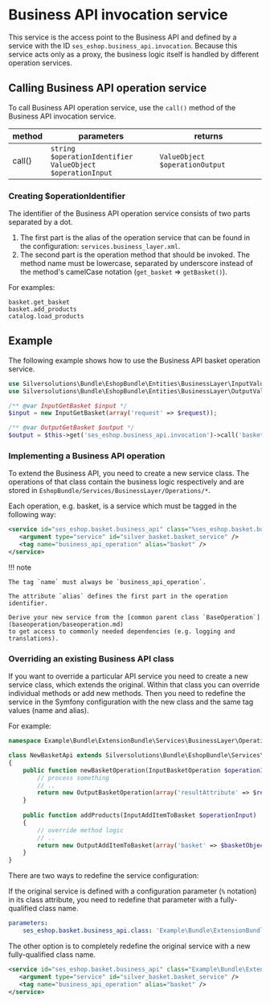 # Business API invocation service

This service is the access point to the Business API and defined by a service with the ID `ses_eshop.business_api.invocation`.
Because this service acts only as a proxy, the business logic itself is handled by different operation services.

## Calling Business API operation service

To call Business API operation service, use the `call()` method of the Business API invocation service.

|method|parameters|returns|
|--- |--- |--- |
|call()|`string $operationIdentifier`</br>`ValueObject $operationInput`|`ValueObject $operationOutput`|

### Creating $operationIdentifier

The identifier of the Business API operation service consists of two parts separated by a dot.

1. The first part is the alias of the operation service that can be found in the configuration: `services.business_layer.xml`.
1. The second part is the operation method that should be invoked.
The method name must be lowercase, separated by underscore instead of the method's camelCase notation (`get_basket` => `getBasket()`).

For examples:

``` 
basket.get_basket
basket.add_products
catalog.load_products
```

## Example

The following example shows how to use the Business API basket operation service.

``` php
use Silversolutions\Bundle\EshopBundle\Entities\BusinessLayer\InputValueObjects\GetBasket as InputGetBasket;
use Silversolutions\Bundle\EshopBundle\Entities\BusinessLayer\OutputValueObjects\GetBasket as OutputGetBasket;

/** @var InputGetBasket $input */
$input = new InputGetBasket(array('request' => $request));

/** @var OutputGetBasket $output */
$output = $this->get('ses_eshop.business_api.invocation')->call('basket.get_basket', $input);
```

### Implementing a Business API operation

To extend the Business API, you need to create a new service class.
The operations of that class contain the business logic respectively and are stored in `EshopBundle/Services/BusinessLayer/Operations/*`.

Each operation, e.g. basket, is a service which must be tagged in the following way:

``` xml
<service id="ses_eshop.basket.business_api" class="%ses_eshop.basket.business_api.class%" parent="ses_eshop.business_api.base">
   <argument type="service" id="silver_basket.basket_service" />
   <tag name="business_api_operation" alias="basket" />
</service>
```

!!! note

    The tag `name` must always be `business_api_operation`.

    The attribute `alias` defines the first part in the operation identifier.

    Derive your new service from the [common parent class `BaseOperation`](baseoperation/baseoperation.md)
    to get access to commonly needed dependencies (e.g. logging and translations).

### Overriding an existing Business API class

If you want to override a particular API service you need to create a new service class, which extends the original.
Within that class you can override individual methods or add new methods.
Then you need to redefine the service in the Symfony configuration with the new class and the same tag values (name and alias).

For example:

``` php
namespace Example\Bundle\ExtensionBundle\Services\BusinessLayer\Operations;

class NewBasketApi extends Silversolutions\Bundle\EshopBundle\Services\BusinessLayer\Operations\Basket
{
    public function newBasketOperation(InputBasketOperation $operationInput) {
        // process something
        // ..
        return new OutputBasketOperation(array('resultAttribute' => $result));
    }
    
    public function addProducts(InputAddItemToBasket $operationInput)
    {
        // override method logic
        // ..
        return new OutputAddItemToBasket(array('basket' => $basketObject));
    }
}
```

There are two ways to redefine the service configuration:

If the original service is defined with a configuration parameter (`%` notation) in its class attribute,
you need to redefine that parameter with a fully-qualified class name.

``` yaml
parameters:
    ses_eshop.basket.business_api.class: 'Example\Bundle\ExtensionBundle\Services\BusinessLayer\Operations\NewBasketApi'
```

The other option is to completely redefine the original service with a new fully-qualified class name.

``` xml
<service id="ses_eshop.basket.business_api" class="Example\Bundle\ExtensionBundle\Services\BusinessLayer\Operations\NewBasketApi" parent="ses_eshop.business_api.base">
   <argument type="service" id="silver_basket.basket_service" />
   <tag name="business_api_operation" alias="basket" />
</service>
```
